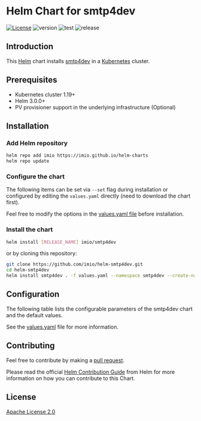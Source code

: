 # Helm Chart for smtp4dev

[![License](https://img.shields.io/badge/License-Apache%202.0-blue.svg)](https://opensource.org/licenses/Apache-2.0) ![version](https://img.shields.io/github/tag/IMIO/helm-smtp4dev.svg?label=release) ![test](https://github.com/IMIO/helm-smtp4dev/actions/workflows/test.yaml/badge.svg) ![release](https://github.com/IMIO/helm-smtp4dev/actions/workflows/release.yaml/badge.svg)

## Introduction

This [Helm](https://helm.sh/) chart installs [smtp4dev](https://github.com/rnwood/smtp4dev) in a [Kubernetes](https://kubernetes.io) cluster.

## Prerequisites

- Kubernetes cluster 1.19+
- Helm 3.0.0+
- PV provisioner support in the underlying infrastructure (Optional)

## Installation

### Add Helm repository

```bash
helm repo add imio https://imio.github.io/helm-charts
helm repo update
```

### Configure the chart

The following items can be set via `--set` flag during installation or configured by editing the `values.yaml` directly (need to download the chart first).

Feel free to modify the options in the [values.yaml file](values.yaml) before installation.

### Install the chart

```bash
helm install [RELEASE_NAME] imio/smtp4dev
```

or by cloning this repository:

```bash
git clone https://github.com/imio/helm-smtp4dev.git
cd helm-smtp4dev
helm install smtp4dev . -f values.yaml --namespace smtp4dev --create-namespace
```

## Configuration

The following table lists the configurable parameters of the smtp4dev chart and the default values.

See the [values.yaml](values.yaml) file for more information.

## Contributing

Feel free to contribute by making a [pull request](https://github.com/imio/helm-smtp4dev/pull/new/master).

Please read the official [Helm Contribution Guide](https://github.com/helm/charts/blob/master/CONTRIBUTING.md) from Helm for more information on how you can contribute to this Chart.

## License

[Apache License 2.0](/LICENSE)
